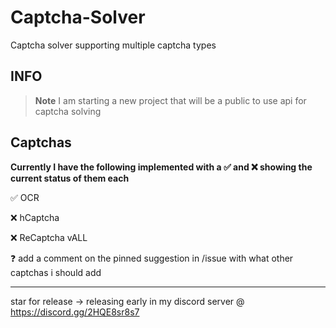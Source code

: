 # Captcha-Solver
Captcha solver supporting multiple captcha types

## INFO

> **Note** I am starting a new project that will be a public to use api for captcha solving



## Captchas

**Currently I have the following implemented with a ✅ and ❌ showing the current status of them each**

✅ OCR

❌ hCaptcha

❌ ReCaptcha vALL

❓ add a comment on the pinned suggestion in /issue with what other captchas i should add

---

star for release -> releasing early in my discord server @ https://discord.gg/2HQE8sr8s7
